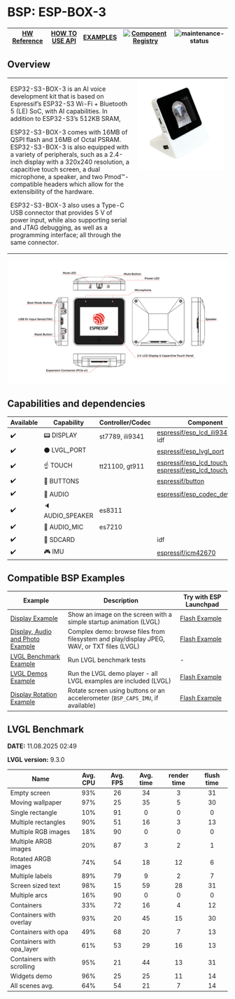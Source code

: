 # BSP: ESP-BOX-3

| [HW Reference](https://github.com/espressif/esp-box/tree/master/hardware) | [HOW TO USE API](API.md) | [EXAMPLES](#compatible-bsp-examples) | [![Component Registry](https://components.espressif.com/components/espressif/esp-box-3/badge.svg)](https://components.espressif.com/components/espressif/esp-box-3) | ![maintenance-status](https://img.shields.io/badge/maintenance-actively--developed-brightgreen.svg) |
| --- | --- | --- | --- | --- |

## Overview

<table>
<tr><td>

ESP32-S3-BOX-3 is an AI voice development kit that is based on Espressif’s ESP32-S3 Wi-Fi + Bluetooth 5 (LE) SoC, with AI capabilities. In addition to ESP32-S3’s 512KB SRAM,

ESP32-S3-BOX-3 comes with 16MB of QSPI flash and 16MB of Octal PSRAM. ESP32-S3-BOX-3 is also equipped with a variety of peripherals, such as a 2.4-inch display with a 320x240 resolution, a capacitive touch screen, a dual microphone, a speaker, and two Pmod™-compatible headers which allow for the extensibility of the hardware.

ESP32-S3-BOX-3 also uses a Type-C USB connector that provides 5 V of power input, while also supporting serial and JTAG debugging, as well as a programming interface; all through the same connector.

</td><td width="200" valign="top">
  <img src="doc/esp-box-3.webp">
</td></tr>
</table>

![image](doc/pic.png)

## Capabilities and dependencies

<div align="center">
<!-- START_DEPENDENCIES -->

|     Available    |       Capability       |Controller/Codec|                                                                                                          Component                                                                                                          |   Version  |
|------------------|------------------------|----------------|-----------------------------------------------------------------------------------------------------------------------------------------------------------------------------------------------------------------------------|------------|
|:heavy_check_mark:|     :pager: DISPLAY    | st7789, ili9341|                                                          [espressif/esp_lcd_ili9341](https://components.espressif.com/components/espressif/esp_lcd_ili9341)<br/>idf                                                         |^1<br/>>=5.3|
|:heavy_check_mark:|:black_circle: LVGL_PORT|                |                                                                [espressif/esp_lvgl_port](https://components.espressif.com/components/espressif/esp_lvgl_port)                                                               |     ^2     |
|:heavy_check_mark:|    :point_up: TOUCH    | tt21100, gt911 |[espressif/esp_lcd_touch_gt911](https://components.espressif.com/components/espressif/esp_lcd_touch_gt911)<br/>[espressif/esp_lcd_touch_tt21100](https://components.espressif.com/components/espressif/esp_lcd_touch_tt21100)|  ^1<br/>^1 |
|:heavy_check_mark:| :radio_button: BUTTONS |                |                                                                       [espressif/button](https://components.espressif.com/components/espressif/button)                                                                      |     ^4     |
|:heavy_check_mark:|  :musical_note: AUDIO  |                |                                                                [espressif/esp_codec_dev](https://components.espressif.com/components/espressif/esp_codec_dev)                                                               |   ~1.3.1   |
|:heavy_check_mark:| :speaker: AUDIO_SPEAKER|     es8311     |                                                                                                                                                                                                                             |            |
|:heavy_check_mark:| :microphone: AUDIO_MIC |     es7210     |                                                                                                                                                                                                                             |            |
|:heavy_check_mark:|  :floppy_disk: SDCARD  |                |                                                                                                             idf                                                                                                             |    >=5.3   |
|:heavy_check_mark:|    :video_game: IMU    |                |                                                                     [espressif/icm42670](https://components.espressif.com/components/espressif/icm42670)                                                                    |   ^2.0.1   |

<!-- END_DEPENDENCIES -->
</div>

## Compatible BSP Examples

<div align="center">
<!-- START_EXAMPLES -->

| Example | Description | Try with ESP Launchpad |
| ------- | ----------- | ---------------------- |
| [Display Example](https://github.com/espressif/esp-bsp/tree/master/examples/display) | Show an image on the screen with a simple startup animation (LVGL) | [Flash Example](https://espressif.github.io/esp-launchpad/?flashConfigURL=https://espressif.github.io/esp-bsp/config.toml&app=display-) |
| [Display, Audio and Photo Example](https://github.com/espressif/esp-bsp/tree/master/examples/display_audio_photo) | Complex demo: browse files from filesystem and play/display JPEG, WAV, or TXT files (LVGL) | [Flash Example](https://espressif.github.io/esp-launchpad/?flashConfigURL=https://espressif.github.io/esp-bsp/config.toml&app=display_audio_photo-) |
| [LVGL Benchmark Example](https://github.com/espressif/esp-bsp/tree/master/examples/display_lvgl_benchmark) | Run LVGL benchmark tests | - |
| [LVGL Demos Example](https://github.com/espressif/esp-bsp/tree/master/examples/display_lvgl_demos) | Run the LVGL demo player - all LVGL examples are included (LVGL) | [Flash Example](https://espressif.github.io/esp-launchpad/?flashConfigURL=https://espressif.github.io/esp-bsp/config.toml&app=display_lvgl_demos-) |
| [Display Rotation Example](https://github.com/espressif/esp-bsp/tree/master/examples/display_rotation) | Rotate screen using buttons or an accelerometer (`BSP_CAPS_IMU`, if available) | [Flash Example](https://espressif.github.io/esp-launchpad/?flashConfigURL=https://espressif.github.io/esp-bsp/config.toml&app=display_rotation-) |

<!-- END_EXAMPLES -->
</div>

<!-- START_BENCHMARK -->

## LVGL Benchmark

**DATE:** 11.08.2025 02:49

**LVGL version:** 9.3.0

| Name | Avg. CPU | Avg. FPS | Avg. time | render time | flush time |
| ---- | :------: | :------: | :-------: | :---------: | :--------: |
| Empty screen | 93%  | 26  | 34  | 3  | 31  |
| Moving wallpaper | 97%  | 25  | 35  | 5  | 30  |
| Single rectangle | 10%  | 91  | 0  | 0  | 0  |
| Multiple rectangles | 90%  | 51  | 16  | 3  | 13  |
| Multiple RGB images | 18%  | 90  | 0  | 0  | 0  |
| Multiple ARGB images | 20%  | 87  | 3  | 2  | 1  |
| Rotated ARGB images | 74%  | 54  | 18  | 12  | 6  |
| Multiple labels | 89%  | 79  | 9  | 2  | 7  |
| Screen sized text | 98%  | 15  | 59  | 28  | 31  |
| Multiple arcs | 16%  | 90  | 0  | 0  | 0  |
| Containers | 33%  | 72  | 16  | 4  | 12  |
| Containers with overlay | 93%  | 20  | 45  | 15  | 30  |
| Containers with opa | 49%  | 68  | 20  | 7  | 13  |
| Containers with opa_layer | 61%  | 53  | 29  | 16  | 13  |
| Containers with scrolling | 95%  | 21  | 44  | 13  | 31  |
| Widgets demo | 96%  | 25  | 25  | 11  | 14  |
| All scenes avg. | 64%  | 54  | 21  | 7  | 14  |



<!-- END_BENCHMARK -->